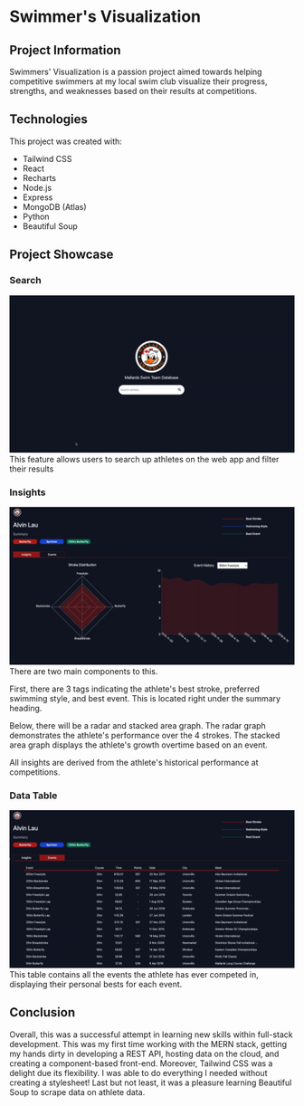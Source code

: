# Swimmer's Visualization

## Project Information
Swimmers' Visualization is a passion project aimed towards helping competitive swimmers at my local swim club visualize their progress, strengths, 
and weaknesses based on their results at competitions. 

## Technologies
This project was created with:
* Tailwind CSS
* React
* Recharts
* Node.js
* Express
* MongoDB (Atlas)
* Python
* Beautiful Soup

## Project Showcase

### Search
![Landing Page](/imgs/Search.gif)
This feature allows users to search up athletes on the web app and filter their results

### Insights
![Insights](/imgs/Insights.gif)
There are two main components to this. 

First, there are 3 tags indicating the athlete's best stroke, preferred swimming style, and best event. This is located right under the summary heading.

Below, there will be a radar and stacked area graph. The radar graph demonstrates the athlete's performance over the 4 strokes. The stacked area graph displays the athlete's growth overtime based on an event.

All insights are derived from the athlete's historical performance at competitions.

### Data Table
![Table](/imgs/Table.gif)
This table contains all the events the athlete has ever competed in, displaying their personal bests for each event.


## Conclusion

Overall, this was a successful attempt in learning new skills within full-stack development. This was my first time working with the MERN stack, getting my hands dirty in developing a REST API, hosting data on the cloud, and creating a component-based front-end. Moreover, Tailwind CSS was a delight due its flexibility. I was able to do everything I needed without creating a stylesheet! Last but not least, it was a pleasure learning Beautiful Soup to scrape data on athlete data.
